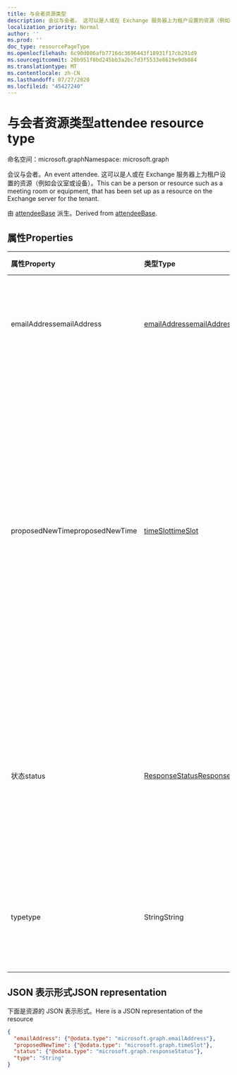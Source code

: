 ```yaml
---
title: 与会者资源类型
description: 会议与会者。 这可以是人或在 Exchange 服务器上为租户设置的资源（例如会议室或设备）。
localization_priority: Normal
author: ''
ms.prod: ''
doc_type: resourcePageType
ms.openlocfilehash: 6c90d086afb7716dc3696443f18931f17cb291d9
ms.sourcegitcommit: 20b951f8bd245bb3a2bc7d3f5533e8619e9db084
ms.translationtype: MT
ms.contentlocale: zh-CN
ms.lasthandoff: 07/27/2020
ms.locfileid: "45427240"
---
```

# <a name="attendee-resource-type"></a><span data-ttu-id="ebecb-104">与会者资源类型</span><span class="sxs-lookup"><span data-stu-id="ebecb-104">attendee resource type</span></span>

<span data-ttu-id="ebecb-105">命名空间：microsoft.graph</span><span class="sxs-lookup"><span data-stu-id="ebecb-105">Namespace: microsoft.graph</span></span>

<span data-ttu-id="ebecb-106">会议与会者。</span><span class="sxs-lookup"><span data-stu-id="ebecb-106">An event attendee.</span></span> <span data-ttu-id="ebecb-107">这可以是人或在 Exchange 服务器上为租户设置的资源（例如会议室或设备）。</span><span class="sxs-lookup"><span data-stu-id="ebecb-107">This can be a person or resource such as a meeting room or equipment, that has been set up as a resource on the Exchange server for the tenant.</span></span>

<span data-ttu-id="ebecb-108">由 [attendeeBase](attendeebase.md) 派生。</span><span class="sxs-lookup"><span data-stu-id="ebecb-108">Derived from [attendeeBase](attendeebase.md).</span></span>

## <a name="properties"></a><span data-ttu-id="ebecb-109">属性</span><span class="sxs-lookup"><span data-stu-id="ebecb-109">Properties</span></span>
| <span data-ttu-id="ebecb-110">属性</span><span class="sxs-lookup"><span data-stu-id="ebecb-110">Property</span></span>     | <span data-ttu-id="ebecb-111">类型</span><span class="sxs-lookup"><span data-stu-id="ebecb-111">Type</span></span>   |<span data-ttu-id="ebecb-112">说明</span><span class="sxs-lookup"><span data-stu-id="ebecb-112">Description</span></span>|
|:---------------|:--------|:----------|
|<span data-ttu-id="ebecb-113">emailAddress</span><span class="sxs-lookup"><span data-stu-id="ebecb-113">emailAddress</span></span>|[<span data-ttu-id="ebecb-114">emailAddress</span><span class="sxs-lookup"><span data-stu-id="ebecb-114">emailAddress</span></span>](emailaddress.md)|<span data-ttu-id="ebecb-115">添加与会者姓名和 SMTP 地址。</span><span class="sxs-lookup"><span data-stu-id="ebecb-115">Includes the name and SMTP address of the attendee.</span></span>|
|<span data-ttu-id="ebecb-116">proposedNewTime</span><span class="sxs-lookup"><span data-stu-id="ebecb-116">proposedNewTime</span></span>|[<span data-ttu-id="ebecb-117">timeSlot</span><span class="sxs-lookup"><span data-stu-id="ebecb-117">timeSlot</span></span>](timeslot.md)|<span data-ttu-id="ebecb-118">与会者为开始和结束会议请求建议的备用日期/时间。</span><span class="sxs-lookup"><span data-stu-id="ebecb-118">An alternate date/time proposed by the attendee for a meeting request to start and end.</span></span> <span data-ttu-id="ebecb-119">如果与会者尚未建议其他时间，则 GET 事件响应中不包含此属性。</span><span class="sxs-lookup"><span data-stu-id="ebecb-119">If the attendee hasn't proposed another time, then this property is not included in a response of a GET event.</span></span>|
|<span data-ttu-id="ebecb-120">状态</span><span class="sxs-lookup"><span data-stu-id="ebecb-120">status</span></span>|[<span data-ttu-id="ebecb-121">ResponseStatus</span><span class="sxs-lookup"><span data-stu-id="ebecb-121">ResponseStatus</span></span>](responsestatus.md)|<span data-ttu-id="ebecb-122">事件与会者的响应（无、接受、拒绝等）和发送响应的日期时间。</span><span class="sxs-lookup"><span data-stu-id="ebecb-122">The attendee's response (none, accepted, declined, etc.) for the event and date-time that the response was sent.</span></span>|
|<span data-ttu-id="ebecb-123">type</span><span class="sxs-lookup"><span data-stu-id="ebecb-123">type</span></span>|<span data-ttu-id="ebecb-124">String</span><span class="sxs-lookup"><span data-stu-id="ebecb-124">String</span></span>|<span data-ttu-id="ebecb-125">与会者类型：`required`、`optional`、`resource`。</span><span class="sxs-lookup"><span data-stu-id="ebecb-125">The attendee type: `required`, `optional`, `resource`.</span></span>|

## <a name="json-representation"></a><span data-ttu-id="ebecb-126">JSON 表示形式</span><span class="sxs-lookup"><span data-stu-id="ebecb-126">JSON representation</span></span>

<span data-ttu-id="ebecb-127">下面是资源的 JSON 表示形式。</span><span class="sxs-lookup"><span data-stu-id="ebecb-127">Here is a JSON representation of the resource</span></span>

<!-- {
  "blockType": "resource",
  "baseType": "microsoft.graph.attendeeBase",
  "optionalProperties": [
   "proposedNewTime"
  ],
  "@odata.type": "microsoft.graph.attendee"
}-->

```json
{
  "emailAddress": {"@odata.type": "microsoft.graph.emailAddress"},
  "proposedNewTime": {"@odata.type": "microsoft.graph.timeSlot"},
  "status": {"@odata.type": "microsoft.graph.responseStatus"},
  "type": "String"
}

```


<!-- uuid: 8fcb5dbc-d5aa-4681-8e31-b001d5168d79
2015-10-25 14:57:30 UTC -->
<!-- {
  "type": "#page.annotation",
  "description": "attendee resource",
  "keywords": "",
  "section": "documentation",
  "tocPath": ""
}-->
